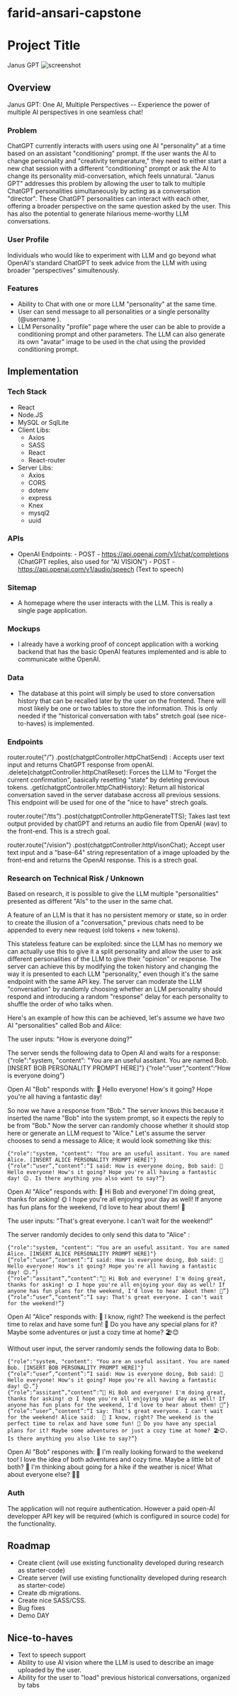 # farid-ansari-capstone

# Project Title
Janus GPT 
![screenshot](./janus-logo.webp)

## Overview

Janus GPT: One AI, Multiple Perspectives -- Experience the power of multiple AI perspectives in one seamless chat!

### Problem

ChatGPT currently interacts with users using one AI "personality" at a time based on an assistant "conditioning" prompt. If the user wants the AI to change personality and "creativity temperature," they need to either start a new chat session with a different "conditioning" prompt or ask the AI to change its personality mid-conversation, which feels unnatural. "Janus GPT" addresses this problem by allowing the user to talk to multiple ChatGPT personalities simultaneously by acting as a conversation "director". These ChatGPT personalities can interact with each other, offering a broader perspective on the same question asked by the user. This has also the potential to generate hilarious meme-worthy LLM conversations.

### User Profile

Individuals who would like to experiment with LLM and go beyond what OpenAI's standard ChatGPT to seek advice from the LLM with using broader "perspectives" simultenously.

###  Features

* Ability to Chat with one or more LLM "personality" at the same time.
* User can send message to all personalities or a single personality (@username <message>).
* LLM Personality "profile" page where the user can be able to provide a conditioning prompt and other parameters. The LLM can also generate its own "avatar" image to be used in the chat using the provided conditioning prompt.

## Implementation

### Tech Stack

* React
* Node.JS
* MySQL or SqlLite
* Client Libs:
    - Axios
    - SASS
    - React
    - React-router
* Server Libs:
    - Axios
    - CORS
    - dotenv
    - express
    - Knex
    - mysql2
    - uuid

### APIs

* OpenAI Endpoints: 
        - POST - https://api.openai.com/v1/chat/completions (ChatGPT replies, also used for "AI VISION")
        - POST - https://api.openai.com/v1/audio/speech (Text to speech)


### Sitemap

* A homepage where the user interacts with the LLM. This is really a single page application. 

### Mockups

* I already have a working proof of concept application with a working backend that has the basic OpenAI features implemented and is able to communicate withe OpenAI. 

### Data

* The database at this point will simply be used to store conversation history that can be recalled later by the user on the frontend. There will most likely be one or two tables to store the information. This is only needed if the "historical conversation with tabs" stretch goal (see nice-to-haves) is implemented. 

### Endpoints

router.route("/")
.post(chatgptController.httpChatSend) : Accepts user text input and returns ChatGPT response from openAI.
.delete(chatgptController.httpChatReset): Forces the LLM to "Forget the current confirmation", basically resetting "state" by deleting previous tokens. 
.get(chatgptController.httpChatHistory): Return all historical conversation saved in the server database accross all previous sessions. This endpoint will be used for one of the "nice to have" strech goals.

router.route("/tts")
.post(chatgptController.httpGenerateTTS); Takes last text output provided by chatGPT and returns an audio file from OpenAI (wav) to the front-end. This is a strech goal.

router.route("/vision")
.post(chatgptController.httpVisonChat); Accept user text input and a "base-64" string representation of a image uploaded by the front-end and returns the OpenAI response. This is a strech goal.


### Research on Technical Risk / Unknown

Based on research, it is possible to give the LLM multiple "personalities" presented as different "AIs" to the user in the same chat.

A feature of an LLM is that it has no persistent memory or state, so in order to create the illusion of a "conversation," previous chats need to be appended to every new request (old tokens + new tokens).

This stateless feature can be exploited: since the LLM has no memory we can actually use this to give it a split personality and allow the user to ask different personalities of the LLM to give their "opinion" or response. The server can achieve this by modifying the token history and changing the way it is presented to each LLM "personality," even though it's the same endpoint with the same API key. The server can moderate the LLM "conversation" by randomly choosing whether an LLM personality should respond and introducing a random "response" delay for each personality to shuffle the order of who talks when.

Here's an example of how this can be achieved, let's assume we have two AI "personalities" called Bob and Alice:

The user inputs:
    "How is everyone doing?"

The server sends the following data to Open AI and waits for a response:
    {"role":"system, "content": "You are an useful assitant. You are named Bob. [INSERT BOB PERSONALITY PROMPT HERE]"}
    {“role”:“user”,“content”:“How is everyone doing”}

Open AI "Bob" responds with:
🌟 Hello everyone! How's it going? Hope you're all having a fantastic day!

So now we have a response from "Bob." The server knows this because it inserted the name "Bob" into the system prompt, so it expects the reply to be from "Bob." Now the server can randomly choose whether it should stop here or generate an LLM request to "Alice." Let's assume the server chooses to send a message to Alice; it would look something like this:
    
    {"role":"system, "content": "You are an useful assitant. You are named Alice. [INSERT ALICE PERSONALITY PROMPT HERE]"}
    {“role”:“user”,“content”:“I said: How is everyone doing, Bob said: 🌟 Hello everyone! How's it going? Hope you're all having a fantastic day! 😊. Is there anything you also want to say?”}

Open AI "Alice" responds with:
    🌈 Hi Bob and everyone! I'm doing great, thanks for asking! 🌞 I hope you're all enjoying your day as well! If anyone has fun plans for the weekend, I'd love to hear about them! 🎉

The user inputs:
    "That's great everyone. I can't wait for the weekend!"

The server randomly decides to only send this data to "Alice" :

    {"role":"system, "content": "You are an useful assitant. You are named Alice. [INSERT ALICE PERSONALITY PROMPT HERE]"}
    {“role”:“user”,“content”:“I said: How is everyone doing, Bob said: 🌟 Hello everyone! How's it going? Hope you're all having a fantastic day! 😊.”}
    {“role”:“assitant”,“content”:“🌈 Hi Bob and everyone! I'm doing great, thanks for asking! 🌞 I hope you're all enjoying your day as well! If anyone has fun plans for the weekend, I'd love to hear about them! 🎉”}
    {“role”:“user”,“content”:“I say: That's great everyone. I can't wait for the weekend!”}

Open AI "Alice" responds with:
    🎉 I know, right? The weekend is the perfect time to relax and have some fun! 🌟 Do you have any special plans for it? Maybe some adventures or just a cozy time at home? 🏖️😊

Without user input, the server randomly sends the following data to Bob:

    {"role":"system, "content": "You are an useful assitant. You are named Bob. [INSERT BOB PERSONALITY PROMPT HERE]"}
    {“role”:“user”,“content”:“I said: How is everyone doing, Bob said: 🌟 Hello everyone! How's it going? Hope you're all having a fantastic day! 😊.”}
    {“role”:“assitant”,“content”:“🌈 Hi Bob and everyone! I'm doing great, thanks for asking! 🌞 I hope you're all enjoying your day as well! If anyone has fun plans for the weekend, I'd love to hear about them! 🎉”}
    {“role”:“user”,“content”:“I say: That's great everyone. I can't wait for the weekend! Alice said:  🎉 I know, right? The weekend is the perfect time to relax and have some fun! 🌟 Do you have any special plans for it? Maybe some adventures or just a cozy time at home? 🏖️😊. Is there anything you also like to say?”}

Open AI "Bob" respones with:
    🌼 I'm really looking forward to the weekend too! I love the idea of both adventures and cozy time. Maybe a little bit of both? 🥳 I'm thinking about going for a hike if the weather is nice! What about everyone else? 🌳✨


### Auth

The application will not require authentication. However a paid open-AI developper API key will be required (which is configured in source code) for the functionality. 

## Roadmap

- Create client (will use existing functionality developed during research as starter-code)
- Create server (will use existing functionality developed during research as starter-code)
- Create db migrations.
- Create nice SASS/CSS.
- Bug fixes
- Demo DAY


## Nice-to-haves
* Text to speech support
* Ability to use AI vision where the LLM is used to describe an image uploaded by the user.
* Ability for the user to "load" previous historical conversations, organized by tabs
